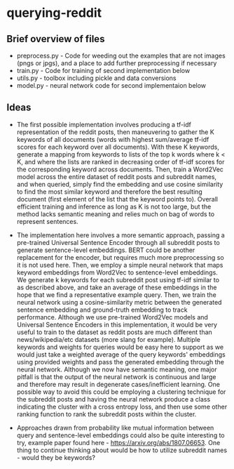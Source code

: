# querying-reddit 

## Brief overview of files

* preprocess.py - Code for weeding out the examples that are not images (pngs or jpgs), and a place to add further preprocessing if necessary
* train.py - Code for training of second implementation below
* utils.py - toolbox including pickle and data conversions
* model.py - neural network code for second implementaion below

## Ideas

* The first possible implementation involves producing a tf-idf representation of the reddit posts, then maneuvering to gather the K keywords of all documents (words with highest sum/average tf-idf scores for each keyword over all documents). With these K keywords, generate a mapping from keywords to lists of the top k words where k < K, and where the lists are ranked in decreasing order of tf-idf scores for the corresponding keyword across documents. Then, train a Word2Vec model across the entire dataset of reddit posts and subreddit names, and when queried, simply find the embedding and use cosine similarity to find the most similar keyword and therefore the best resulting document (first element of the list that the keyword points to). Overall efficient training and inference as long as K is not too large, but the method lacks semantic meaning and relies much on bag of words to represent sentences.

* The implementation here involves a more semantic approach, passing a pre-trained Universal Sentence Encoder through all subreddit posts to generate sentence-level embeddings. BERT could be another replacement for the encoder, but requires much more preprocessing so it is not used here. Then, we employ a simple neural network that maps keyword embeddings from Word2Vec to sentence-level embeddings. We generate k keywords for each subreddit post using tf-idf similar to as described above, and take an average of these embeddings in the hope that we find a representative example query. Then, we train the neural network using a cosine-similarity metric between the generated sentence embedding and ground-truth embedding to track performance. Although we use pre-trained Word2Vec models and Universal Sentence Encoders in this implementation, it would be very useful to train to the dataset as reddit posts are much different than news/wikipedia/etc datasets (more slang for example). Multiple keywords and weights for queries would be easy here to support as we would just take a weighted average of the query keywords' embeddings using provided weights and pass the generated embedding through the neural network. Although we now have semantic meaning, one major pitfall is that the output of the neural network is continuous and large and therefore may result in degenerate cases/inefficient learning. One possible way to avoid this could be employing a clustering technique for the subreddit posts and having the neural network produce a class indicating the cluster with a cross entropy loss, and then use some other ranking function to rank the subreddit posts within the cluster.

* Approaches drawn from probability like mutual information between query and sentence-level embeddings could also be quite interesting to try, example paper found here - https://arxiv.org/abs/1807.06653. One thing to continue thinking about would be how to utilize subreddit names - would they be keywords?
